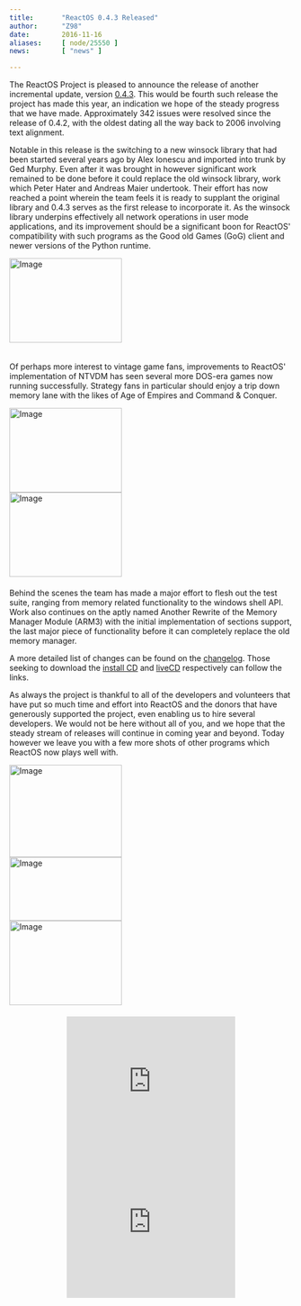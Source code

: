 ```yaml
---
title:       "ReactOS 0.4.3 Released"
author:      "Z98"
date:        2016-11-16
aliases:     [ node/25550 ]
news:        [ "news" ]

---
```


<p>The ReactOS Project is pleased to announce the release of another incremental update, version <a href="https://reactos.org/wiki/0.4.3">0.4.3</a>. This would be fourth such release the project has made this year, an indication we hope of the steady progress that we have made. Approximately 342 issues were resolved since the release of 0.4.2, with the oldest dating all the way back to 2006 involving text alignment.</p>
<p>Notable in this release is the switching to a new winsock library that had been started several years ago by Alex Ionescu and imported into trunk by Ged Murphy. Even after it was brought in however significant work remained to be done before it could replace the old winsock library, work which Peter Hater and <span class="_5yl5"><span>Andreas Maier</span></span> undertook. Their effort has now reached a point wherein the team feels it is ready to supplant the original library and 0.4.3 serves as the first release to incorporate it. As the winsock library underpins effectively all network operations in user mode applications, and its improvement should be a significant boon for ReactOS' compatibility with such programs as the Good old Games (GoG) client and newer versions of the Python runtime.</p>

<a href="/sites/default/files/imagepicker/14095/gog_0.png" target="_blank"><img src="/sites/default/files/imagepicker/14095/thumbs/gog_0.png" alt="Image"  class="imgp_img" width="200" height="150" style="margin:0 auto; margin-bottom:20px"/></a>

<p>Of perhaps more interest to vintage game fans, improvements to ReactOS' implementation of NTVDM has seen several more DOS-era games now running successfully. Strategy fans in particular should enjoy a trip down memory lane with the likes of Age of Empires and Command &amp; Conquer.</p>
<div class="row" style="margin-bottom:20px">
<div class="col-md-6">
<a href="/sites/default/files/imagepicker/14095/aoe.png" target="_blank"><img src="/sites/default/files/imagepicker/14095/thumbs/aoe.png" alt="Image"  class="imgp_img" width="200" height="150" style="margin:0 auto"/></a></div>
<div class="col-md-6">
<a href="/sites/default/files/imagepicker/14095/ros-r72819-c_cDosRuns.png" target="_blank"><img src="/sites/default/files/imagepicker/14095/thumbs/ros-r72819-c_cDosRuns.png" alt="Image"  class="imgp_img" width="200" height="150" style="margin:0 auto"/></a>
</div>
</div>
<p>Behind the scenes the team has made a major effort to flesh out the test suite, ranging from memory related functionality to the windows shell API. Work also continues on the aptly named Another Rewrite of the Memory Manager Module (ARM3) with the initial implementation of sections support, the last major piece of functionality before it can completely replace the old memory manager.</p>
<p>A more detailed list of changes can be found on the <a href="https://reactos.org/wiki/ChangeLog-0.4.3">changelog</a>. Those seeking to download the <a href="https://sourceforge.net/projects/reactos/files/ReactOS/0.4.3/ReactOS-0.4.3-iso.zip/download">install CD</a> and <a href="https://sourceforge.net/projects/reactos/files/ReactOS/0.4.3/ReactOS-0.4.3-live.zip/download">liveCD</a> respectively can follow the links.</p>
<p>As always the project is thankful to all of the developers and volunteers that have put so much time and effort into ReactOS and the donors that have generously supported the project, even enabling us to hire several developers. We would not be here without all of you, and we hope that the steady stream of releases will continue in coming year and beyond. Today however we leave you with a few more shots of other programs which ReactOS now plays well with.</p>
<div>
<div class="row" style="margin-bottom:20px">
<div class="col-md-4">
<a href="/sites/default/files/imagepicker/14095/audacity.png" target="_blank"><img src="/sites/default/files/imagepicker/14095/thumbs/audacity.png" alt="Image"  class="imgp_img" width="200" height="164" style="margin:0 auto" /></a>
</div>
<div class="col-md-4">
<a href="/sites/default/files/imagepicker/14095/Palemon.png" target="_blank"><img src="/sites/default/files/imagepicker/14095/thumbs/Palemon.png" alt="Image"  class="imgp_img" width="200" height="113" style="margin:0 auto"/></a>
</div>
<div class="col-md-4">
<a href="/sites/default/files/imagepicker/14095/blender.png" target="_blank"><img src="/sites/default/files/imagepicker/14095/thumbs/blender.png" alt="Image"  class="imgp_img" width="200" height="150" style="margin:0 auto"/></a>
</div>
</div>
<div class="row" style="margin-bottom:20px">
<div class="col-md-6">
<iframe allowfullscreen="" src="https://www.youtube.com/embed/nh_6riVfW_E"  frameborder="0" style="height: 250px; margin: 0 auto;display: block;"></iframe>
</div>
<div class="col-md-6">
<iframe allowfullscreen="" src="https://www.youtube.com/embed/JzzKfAmx-v8"  frameborder="0" style="height: 250px; margin: 0 auto;display: block;"></iframe>
</div>
</div>
